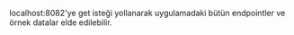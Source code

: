 localhost:8082'ye get isteği yollanarak uygulamadaki bütün endpointler ve örnek datalar elde edilebilir.
